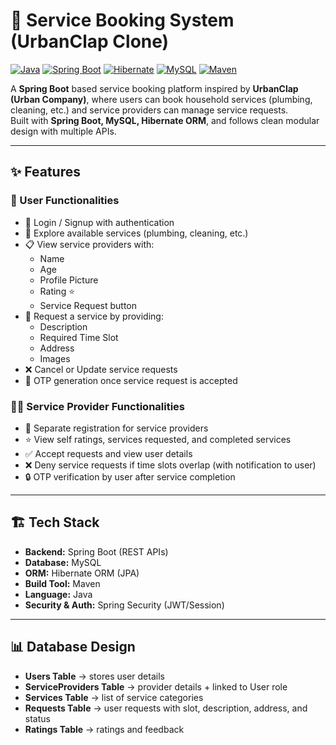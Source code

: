 # 🏡 Service Booking System (UrbanClap Clone)

[![Java](https://img.shields.io/badge/Java-17-blue?logo=java&logoColor=white)](https://www.oracle.com/java/)
[![Spring Boot](https://img.shields.io/badge/Spring%20Boot-3.0-green?logo=springboot)](https://spring.io/projects/spring-boot)
[![Hibernate](https://img.shields.io/badge/Hibernate-ORM-orange?logo=hibernate)](https://hibernate.org/)
[![MySQL](https://img.shields.io/badge/MySQL-Database-blue?logo=mysql)](https://www.mysql.com/)
[![Maven](https://img.shields.io/badge/Maven-Build-red?logo=apachemaven)](https://maven.apache.org/)

A **Spring Boot** based service booking platform inspired by **UrbanClap (Urban Company)**, where users can book household services (plumbing, cleaning, etc.) and service providers can manage service requests.  
Built with **Spring Boot, MySQL, Hibernate ORM**, and follows clean modular design with multiple APIs.

---

## ✨ Features

### 👤 User Functionalities
- 🔑 Login / Signup with authentication
- 🔎 Explore available services (plumbing, cleaning, etc.)
- 📋 View service providers with:
  - Name
  - Age
  - Profile Picture
  - Rating ⭐
  - Service Request button
- 📝 Request a service by providing:
  - Description
  - Required Time Slot
  - Address
  - Images
- ❌ Cancel or Update service requests
- 🔐 OTP generation once service request is accepted

### 🧑‍🔧 Service Provider Functionalities
- 📝 Separate registration for service providers
- ⭐ View self ratings, services requested, and completed services
- ✅ Accept requests and view user details
- ❌ Deny service requests if time slots overlap (with notification to user)
- 🔒 OTP verification by user after service completion

---

## 🏗️ Tech Stack

- **Backend:** Spring Boot (REST APIs)
- **Database:** MySQL
- **ORM:** Hibernate ORM (JPA)
- **Build Tool:** Maven
- **Language:** Java
- **Security & Auth:** Spring Security (JWT/Session) 

---

## 📊 Database Design 

- **Users Table** → stores user details  
- **ServiceProviders Table** → provider details + linked to User role  
- **Services Table** → list of service categories  
- **Requests Table** → user requests with slot, description, address, and status  
- **Ratings Table** → ratings and feedback  


